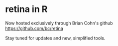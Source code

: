 retina in R
======

Now hosted exclusively through Brian Cohn's github
https://github.com/bc/retina

Stay tuned for updates and new, simplified tools.

